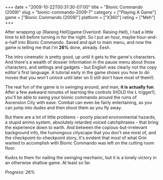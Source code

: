 +++
date = "2009-10-22T00:31:30-07:00"
title = "Bionic Commando (2009)"
slug = "bionic-commando-2009-7"
category = ["Playing A Game"]
game = ["Bionic Commando (2009)"]
platform = ["X360"]
rating = ["Meh"]
+++

After wrapping up [Raising Hell](game:Overlord: Raising Hell), I had a little time to kill before turning in for the night.  So I put an hour, maybe hour-and-a-half into Bionic Commando.  Saved and quit to main menu, and now the game is telling me that I'm <b>26\%</b> done, already.  Eesh.

The intro cinematic is pretty good, up until it gets to the game's characters.  And there's a wealth of dossier information in the pause menu about those characters, and settings and gadgets - but English was clearly not the copy editor's first language.  A tutorial early in the game shows you how to do moves that you won't <i>unlock</i> until later on (I still don't have most of them!).

The real fun of the game is in swinging around, and man, <b>it is actually fun</b>.  After a few awkward minutes of learning the controls (HOLD the L trigger!), you'll be able to swing your bionic commando around the ruins of Ascension City with ease.  Combat can even be fairly entertaining, as you can jump into dudes and then shoot them as you fly away.

But there are a lot of little problems - poorly placed environmental hazards, a stupid ammo system, absolutely retarded voiced catchphrases - that bring the experience down to earth.  And between the copious-but-irrelevant background info, the humongous cityscape that you don't see most of, and the checkpoint-to-checkpoint story, it's evident that <i>most</i> of what Grin wanted to accomplish with Bionic Commando was left on the cutting room floor.

Kudos to them for nailing the swinging mechanic, but it is a lonely victory in an otherwise shallow game.  At least so far.

<i>Progress: 26\%</i>